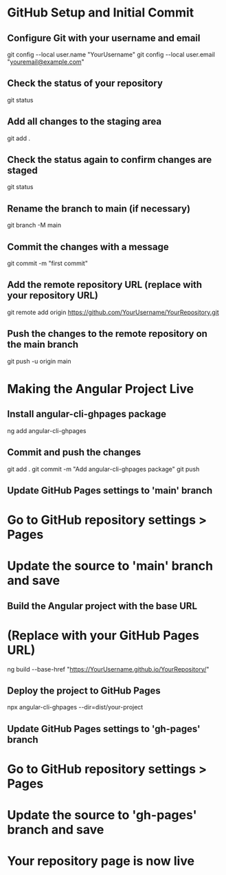 # GitHub Setup and Initial Commit

## Configure Git with your username and email
git config --local user.name "YourUsername"
git config --local user.email "youremail@example.com"

## Check the status of your repository
git status

## Add all changes to the staging area
git add .

## Check the status again to confirm changes are staged
git status

## Rename the branch to main (if necessary)
git branch -M main

## Commit the changes with a message
git commit -m "first commit"

## Add the remote repository URL (replace with your repository URL)
git remote add origin https://github.com/YourUsername/YourRepository.git

## Push the changes to the remote repository on the main branch
git push -u origin main


# Making the Angular Project Live

## Install angular-cli-ghpages package
ng add angular-cli-ghpages

## Commit and push the changes
git add .
git commit -m "Add angular-cli-ghpages package"
git push

## Update GitHub Pages settings to 'main' branch
# Go to GitHub repository settings > Pages
# Update the source to 'main' branch and save

## Build the Angular project with the base URL
# (Replace with your GitHub Pages URL)
ng build --base-href "https://YourUsername.github.io/YourRepository/"

## Deploy the project to GitHub Pages
npx angular-cli-ghpages --dir=dist/your-project

## Update GitHub Pages settings to 'gh-pages' branch
# Go to GitHub repository settings > Pages
# Update the source to 'gh-pages' branch and save

# Your repository page is now live
